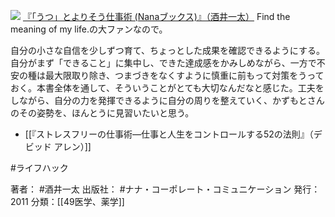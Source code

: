 
[![](https://images-fe.ssl-images-amazon.com/images/I/41a25Tdg%2BAL._SL160_.jpg)](http://www.amazon.co.jp/exec/obidos/ASIN/4904899245/choiyaki81-22/ref=nosim)
[『「うつ」とよりそう仕事術 (Nanaブックス)』（酒井一太）](http://www.amazon.co.jp/exec/obidos/ASIN/4904899245/choiyaki81-22/ref=nosim)
Find the meaning of my life.の大ファンなので。

自分の小さな自信を少しずつ育て、ちょっとした成果を確認できるようにする。自分がまず「できること」に集中し、できた達成感をかみしめながら、一方で不安の種は最大限取り除き、つまづきをなくすように慎重に前もって対策をうっておく。本書全体を通して、そういうことがとても大切なんだなと感じた。工夫をしながら、自分の力を発揮できるように自分の周りを整えていく、かずもとさんのその姿勢を、ほんとうに見習いたいと思う。

- [[『ストレスフリーの仕事術―仕事と人生をコントロールする52の法則』（デビッド アレン）]]

#ライフハック 

著者： #酒井一太 
出版社： #ナナ・コーポレート・コミュニケーション 
発行：2011
分類：[[49医学、薬学]]
